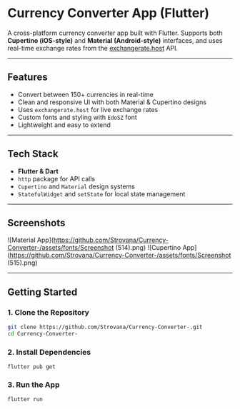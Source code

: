 #  Currency Converter App (Flutter)

A cross-platform currency converter app built with Flutter. Supports both **Cupertino (iOS-style)** and **Material (Android-style)** interfaces, and uses real-time exchange rates from the [exchangerate.host](https://exchangerate.host) API.

---

##  Features

-  Convert between 150+ currencies in real-time
-  Clean and responsive UI with both Material & Cupertino designs
-  Uses `exchangerate.host` for live exchange rates
-  Custom fonts and styling with `EdoSZ` font
-  Lightweight and easy to extend

---

##  Tech Stack

- **Flutter & Dart**
- `http` package for API calls
- `Cupertino` and `Material` design systems
- `StatefulWidget` and `setState` for local state management

---

## Screenshots

![Material App](https://github.com/Strovana/Currency-Converter-/assets/fonts/Screenshot (514).png)
![Cupertino App](https://github.com/Strovana/Currency-Converter-/assets/fonts/Screenshot (515).png)


---

##  Getting Started

### 1. Clone the Repository

```bash
git clone https://github.com/Strovana/Currency-Converter-.git
cd Currency-Converter-
```

### 2. Install Dependencies

```
flutter pub get
```

### 3. Run the App

```
flutter run
```


